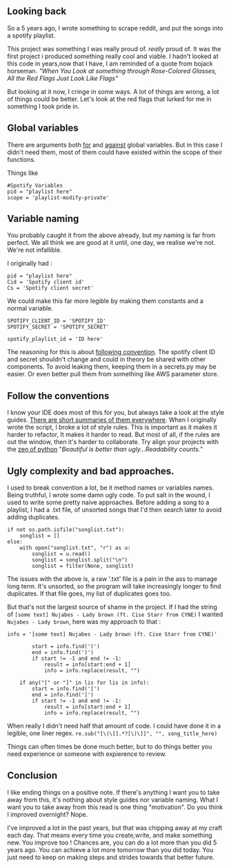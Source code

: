 ## Looking back

So a 5 years ago, I wrote something to scrape reddit, and put the songs into a spotify playlist.

This project was something I was really proud of. _really_ proud of. 
It was the first project i produced something really cool and viable.
I hadn't looked at this code in years,now that I have, I am reminded of a quote from bojack horseman.
 _"When You Look at something through Rose-Colored Glasses, All the Red Flags Just Look Like Flags"_
 
But looking at it now, I cringe in some ways. A lot of things are wrong, a lot of things could be better.
Let's look at the red flags that lurked for me in something I took pride in.
 
 
## Global variables

There are arguments both [for](http://heather.cs.ucdavis.edu/~matloff/globals.html) and [against](https://softwareengineering.stackexchange.com/questions/47923/when-is-it-ok-to-use-a-global-variable
) global variables. But in this case I didn't need them, most of them could have existed within the scope of their functions.

Things like 
```
#Spotify Variables
pid = "playlist here"
scope = 'playlist-modify-private'
```


## Variable naming
You probably caught it from the above already, but my naming is far from perfect.
We all think we are good at it until, one day, we realise we're not. We're not infallible.

I originally had : 
```
pid = "playlist here"
Cid = 'Spotify client id'
Cs = 'Spotify client secret'
```

We could make this far more legible by making them constants and a normal variable.
```
SPOTIFY_CLIENT_ID = 'SPOTIFY_ID'
SPOTIFY_SECRET = 'SPOTIFY_SECRET'

spotify_playlist_id = 'ID here'
```
The reasoning for this is about [following convention](https://www.python.org/dev/peps/pep-0008/#constants).
The spotify client ID and secret shouldn't change and could in theory be shared with other components.
To avoid leaking them, keeping them in a secrets.py may be easier. Or even better pull them from something like AWS parameter store.

## Follow the conventions 

I know your IDE does most of this for you, but always take a look at the style guides.
[There are short summaries of them everywhere](https://tandysony.com/2018/02/14/pep-8.html).
When I originally wrote the script, I broke a lot of style rules.
This is important as it makes it harder to refactor, It makes it harder to read.
But most of all, if the rules are out the window, then it's harder to collaborate.
Try align your projects with the [zen of python](https://www.python.org/dev/peps/pep-0020/) 
"_Beautiful is better than ugly...Readability counts._"


## Ugly complexity and bad approaches.

I used to break convention a lot, be it method names or variables names.
Being truthful, I wrote some damn ugly code.
To put salt in the wound, I used to write some pretty naive approaches. 
Before adding a song to a playlist, I had a .txt file, of unsorted songs that I'd then search later to avoid adding duplicates.

```
if not os.path.isfile("songlist.txt"):
    songlist = []
else:
    with open("songlist.txt", "r") as u:
        songlist = u.read()
        songlist = songlist.split("\n")
        songlist = filter(None, songlist)
```
The issues with the above is, a raw '.txt' file is a pain in the ass to manage long term. 
It's unsorted, so the program will take increasingly longer to find duplicates.
If that file goes, my list of duplicates goes too.

But that's not the largest source of shame in the project. 
If I had the string of `[some text] Nujabes - Lady brown (ft. Cise Starr from CYNE)` I wanted
`Nujabes - Lady brown`, here was my approach to that :

```
info = '[some text] Nujabes - Lady brown (ft. Cise Starr from CYNE)'

        start = info.find('(')
        end = info.find(')')
        if start != -1 and end != -1:
            result = info[start:end + 1]
            info = info.replace(result, "")

    if any("[" or "]" in lis for lis in info):
        start = info.find('[')
        end = info.find(']')
        if start != -1 and end != -1:
            result = info[start:end + 1]
            info = info.replace(result, "")
```

When really I didn't need half that amount of code. I could have done it in a legible, one liner regex.
 `re.sub("[\(\[].*?[\)\]]", "", song_title_here)`
 
Things can often times be done much better, but to do things better you need experience or someone with expierence to review.

 
 ## Conclusion
 
 I like ending things on a positive note.
 If there's anything I want you to take away from this, it's nothing about style guides nor variable naming.
 What I want you to take away from this read is one thing "motivation".
 Do you think I improved overnight? Nope.
 
 I've improved a lot in the past years, but that was chipping away at my craft each day.
 That means every time you create,write, and make something new. You improve too !
Chances are, you  can do a lot more than you did 5 years ago. You can achieve a lot more tomorrow than you did today.
 You just need to keep on making steps and strides towards that better future.